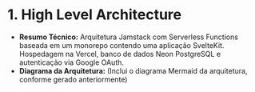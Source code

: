 # 1. High Level Architecture

*   **Resumo Técnico:** Arquitetura Jamstack com Serverless Functions baseada em um monorepo contendo uma aplicação SvelteKit. Hospedagem na Vercel, banco de dados Neon PostgreSQL e autenticação via Google OAuth.
*   **Diagrama da Arquitetura:** (Inclui o diagrama Mermaid da arquitetura, conforme gerado anteriormente)
